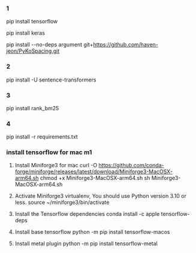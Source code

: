 ### 1
pip install tensorflow

pip install keras

pip install --no-deps argument git+https://github.com/haven-jeon/PyKoSpacing.git

### 2
pip install -U sentence-transformers


### 3
pip install rank_bm25

### 4
pip install -r requirements.txt


### install tensorflow for mac m1
1. Install Miniforge3 for mac
curl -O https://github.com/conda-forge/miniforge/releases/latest/download/Miniforge3-MacOSX-arm64.sh
chmod +x Miniforge3-MacOSX-arm64.sh
sh Miniforge3-MacOSX-arm64.sh

2. Activate Miniforge3 virtualenv, You should use Python version 3.10 or less.
source ~/miniforge3/bin/activate

3. Install the Tensorflow dependencies 
conda install -c apple tensorflow-deps 

4. Install base tensorflow 
python -m pip install tensorflow-macos 
5. Install metal plugin 
python -m pip install tensorflow-metal
